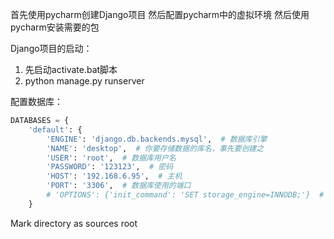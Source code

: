 首先使用pycharm创建Django项目
然后配置pycharm中的虚拟环境
然后使用pycharm安装需要的包



Django项目的启动：
1. 先启动activate.bat脚本
2. python manage.py runserver



配置数据库：
```python
DATABASES = {
    'default': {
        'ENGINE': 'django.db.backends.mysql',  # 数据库引擎
        'NAME': 'desktop',  # 你要存储数据的库名，事先要创建之
        'USER': 'root',  # 数据库用户名
        'PASSWORD': '123123',  # 密码
        'HOST': '192.168.6.95',  # 主机
        'PORT': '3306',  # 数据库使用的端口
        # 'OPTIONS': {'init_command': 'SET storage_engine=INNODB;'}  # 初始化数据库操作，指定数据库引擎
    }
```



Mark directory as   sources root
